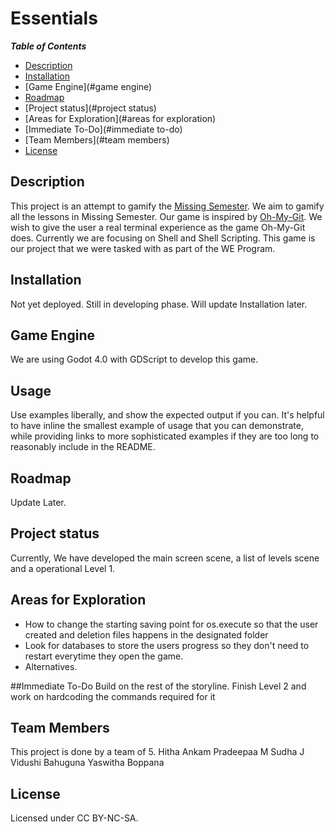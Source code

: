 # Essentials

***Table of Contents***

+ [Description](#description)
+ [Installation](#installation)
+ [Game Engine](#game engine)
+ [Roadmap](#roadmap)
+ [Project status](#project status)
+ [Areas for Exploration](#areas for exploration)
+ [Immediate To-Do](#immediate to-do)
+ [Team Members](#team members)
+ [License](#license)


## Description
This project is an attempt to gamify the [Missing Semester](https://missing.csail.mit.edu/). We aim to gamify all the lessons in Missing Semester.
Our game is inspired by [Oh-My-Git](https://ohmygit.org/). We wish to give the user a real terminal experience as the game Oh-My-Git does. 
Currently we are focusing on Shell and Shell Scripting.
This game is our project that we were tasked with as part of the WE Program.

## Installation
Not yet deployed. Still in developing phase. Will update Installation later.

## Game Engine
We are using Godot 4.0 with GDScript to develop this game.

## Usage
Use examples liberally, and show the expected output if you can. It's helpful to have inline the smallest example of usage that you can demonstrate, while providing links to more sophisticated examples if they are too long to reasonably include in the README.

## Roadmap
Update Later.

## Project status
Currently, We have developed the main screen scene, a list of levels scene and a operational Level 1.

## Areas for Exploration
- How to change the starting saving point for os.execute so that the user created and deletion files happens in the designated folder
- Look for databases to store the users progress so they don't need to restart everytime they open the game.
- Alternatives. 

##Immediate To-Do
Build on the rest of the storyline.
Finish Level 2 and work on hardcoding the commands required for it

## Team Members
This project is done by a team of 5.
Hitha Ankam
Pradeepaa M
Sudha J
Vidushi Bahuguna
Yaswitha Boppana

## License
Licensed under CC BY-NC-SA.
